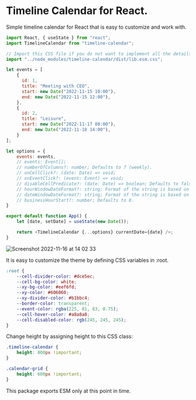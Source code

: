 # Timeline Calendar for React.

Simple timeline calendar for React that is easy to customize and work with.

```js
import React, { useState } from "react";
import TimelineCalendar from "timeline-calendar";

// Import this CSS file if you do not want to implement all the details yourself.
import "../node_modules/timeline-calendar/dist/lib.esm.css";

let events = [
    {
      id: 1,
      title: "Meeting with CEO",
      start: new Date("2022-11-15 10:00"),
      end: new Date("2022-11-15 12:00"),
    },
    {
      id: 2,
      title: "Leisure",
      start: new Date("2022-11-17 08:00"),
      end: new Date("2022-11-18 14:00"),
    }
];

let options = {
    events: events,
    // events: Event[];
    // numberOfColumns?: number; Defaults to 7 (weekly).
    // onCellClick?: (date: Date) => void;
    // onEventClick?: (event: Event) => void;
    // disableCellPredicate?: (date: Date) => boolean; Defaults to false.
    // hourWindowDateFormat?: string; Format of the string is based on Unicode Technical Standard #35
    // dateWindowDateFormat?: string; Format of the string is based on Unicode Technical Standard #35
    // businessHourStart?: number; Defaults to 8.
}

export default function App() {
    let [date, setDate] = useState(new Date());

    return <TimelineCalendar {...options} currentDate={date} />;
}
```

![Screenshot 2022-11-16 at 14 02 33](https://user-images.githubusercontent.com/6502063/202187920-bbb8c69f-c0d2-4ced-96b9-ef72c6fd7e50.png)

It is easy to customize the theme by defining CSS variables in :root.

```css
:root {
    --cell-divider-color: #dce5ec;
    --cell-bg-color: white;
    --xy-bg-color: #eef6fd;
    --xy-color: #606060;
    --xy-divider-color: #b1bbc4;
    --border-color: transparent;
    --event-color: rgba(225, 81, 83, 0.75);
    --cell-hover-color: #a8a8a8;
    --cell-disabled-color: rgb(245, 245, 245);
}
```

Change height by assigning height to this CSS class:

```css
.timeline-calendar {
    height: 800px !important;
}

.calendar-grid {
    height: 600px !important;
}
```

This package exports ESM only at this point in time.
